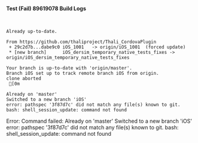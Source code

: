 #### Test (Fail) 89619078 Build Logs


```


```

```
Already up-to-date.

From https://github.com/thaliproject/Thali_CordovaPlugin
 + 29c2d7b...dabe9c0 iOS_1001   -> origin/iOS_1001  (forced update)
 * [new branch]      iOS_dersim_temporary_native_tests_fixes -> origin/iOS_dersim_temporary_native_tests_fixes

```

```
Your branch is up-to-date with 'origin/master'.
Branch iOS set up to track remote branch iOS from origin.
clone aborted
 [0m

Already on 'master'
Switched to a new branch 'iOS'
error: pathspec '3f87d7c' did not match any file(s) known to git.
bash: shell_session_update: command not found

```

Error: Command failed: Already on 'master'
Switched to a new branch 'iOS'
error: pathspec '3f87d7c' did not match any file(s) known to git.
bash: shell_session_update: command not found
